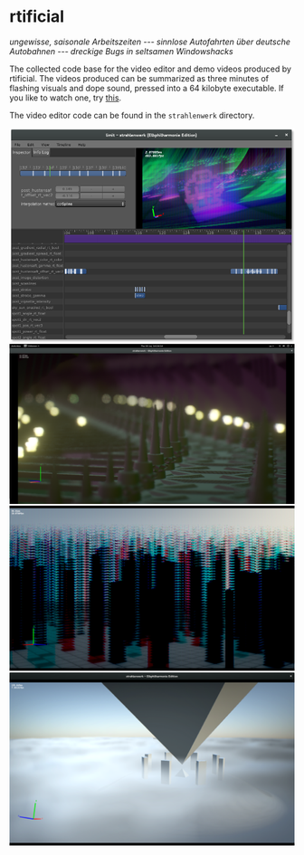# rtificial
*ungewisse, saisonale Arbeitszeiten --- sinnlose Autofahrten über deutsche Autobahnen --- dreckige Bugs in seltsamen Windowshacks*

The collected code base for the video editor and demo videos produced by rtificial.
The videos produced can be summarized as three minutes of flashing visuals and dope sound, pressed into a 64 kilobyte executable.
If you like to watch one, try [this](https://www.youtube.com/watch?v=kFVcndkPL6U).

The video editor code can be found in the `strahlenwerk` directory.

![Screenshot of strahlenwerk video editor](readme-screenshots/Screenshot-Strahlenwerk.png)
![Screenshot of Demo #1](readme-screenshots/Screenshot-1.png)
![Screenshot of Demo #2](readme-screenshots/Screenshot-2.png)
![Screenshot of Demo #3](readme-screenshots/Screenshot-3.png)
